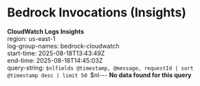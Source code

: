 ﻿# Bedrock Invocations (Insights)

**CloudWatch Logs Insights**  
region: us-east-1  
log-group-names: bedrock-cloudwatch  
start-time: 2025-08-18T13:43:49Z  
end-time: 2025-08-18T14:45:03Z  
query-string:
`$nlfields @timestamp, @message, requestId
| sort @timestamp desc
| limit 50
`$nl---
**No data found for this query**

